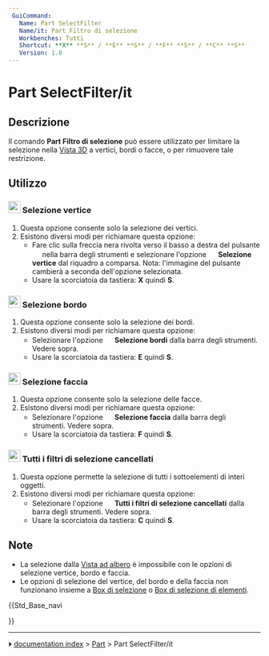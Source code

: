 ```yaml
---
 GuiCommand:
   Name: Part SelectFilter
   Name/it: Part Filtro di selezione
   Workbenches: Tutti
   Shortcut: **X** **S** / **E** **S** / **F** **S** / **C** **S**
   Version: 1.0
---
```


# Part SelectFilter/it



## Descrizione

Il comando **Part Filtro di selezione** può essere utilizzato per limitare la selezione nella [Vista 3D](3D_view/it.md) a vertici, bordi o facce, o per rimuovere tale restrizione.



## Utilizzo



### <img alt="" src=images/Vertex-selection.svg  style="width:24px;"> Selezione vertice 

1.  Questa opzione consente solo la selezione dei vertici.
2.  Esistono diversi modi per richiamare questa opzione:
    -   Fare clic sulla freccia nera rivolta verso il basso a destra del pulsante **<img src="images/Part_SelectFilter.svg" width=16px>** nella barra degli strumenti e selezionare l\'opzione **<img src="images/Vertex-selection.svg_" width=16px> Selezione vertice** dal riquadro a comparsa. Nota: l\'immagine del pulsante cambierà a seconda dell\'opzione selezionata.
    -   Usare la scorciatoia da tastiera: **X** quindi **S**.



### <img alt="" src=images/Edge-selection.svg  style="width:24px;"> Selezione bordo 

1.  Questa opzione consente solo la selezione dei bordi.
2.  Esistono diversi modi per richiamare questa opzione:
    -   Selezionare l\'opzione **<img src="images/Edge-selection.svg" width=16px> Selezione bordi** dalla barra degli strumenti. Vedere sopra.
    -   Usare la scorciatoia da tastiera: **E** quindi **S**.



### <img alt="" src=images/Face-selection.svg  style="width:24px;"> Selezione faccia 

1.  Questa opzione consente solo la selezione delle facce.
2.  Esistono diversi modi per richiamare questa opzione:
    -   Selezionare l\'opzione **<img src="images/Face-selection.svg" width=16px> Selezione faccia** dalla barra degli strumenti. Vedere sopra.
    -   Usare la scorciatoia da tastiera: **F** quindi **S**.



### <img alt="" src=images/Clear-selection.svg  style="width:24px;"> Tutti i filtri di selezione cancellati 

1.  Questa opzione permette la selezione di tutti i sottoelementi di interi oggetti.
2.  Esistono diversi modi per richiamare questa opzione:
    -   Selezionare l\'opzione **<img src="images/Clear-selection.svg" width=16px> Tutti i filtri di selezione cancellati** dalla barra degli strumenti. Vedere sopra.
    -   Usare la scorciatoia da tastiera: **C** quindi **S**.



## Note

-   La selezione dalla [Vista ad albero](Tree_view/it.md) è impossibile con le opzioni di selezione vertice, bordo e faccia.
-   Le opzioni di selezione del vertice, del bordo e della faccia non funzionano insieme a [Box di selezione](Std_BoxSelection/it.md) o [Box di selezione di elementi](Std_BoxElementSelection/it.md).





{{Std_Base_navi

}}



---
⏵ [documentation index](../README.md) > [Part](Part_Workbench.md) > Part SelectFilter/it
